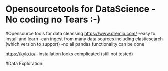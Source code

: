 # Opensourcetools for DataScience -No coding no Tears :-)

#Opensource tools for data cleansing
https://www.dremio.com/
  -easy to install and learn
  -can ingest from many data sources including elasticsearch (which version to support)
  -no all pandas functionality can be done

https://kylo.io/
  -installation looks complicated (still not tested)
 
 #Data Exploration:
 
